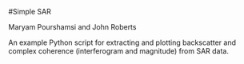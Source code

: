 #Simple SAR

Maryam Pourshamsi and John Roberts

An example Python script for extracting and plotting backscatter and complex coherence (interferogram and magnitude) from SAR data.
